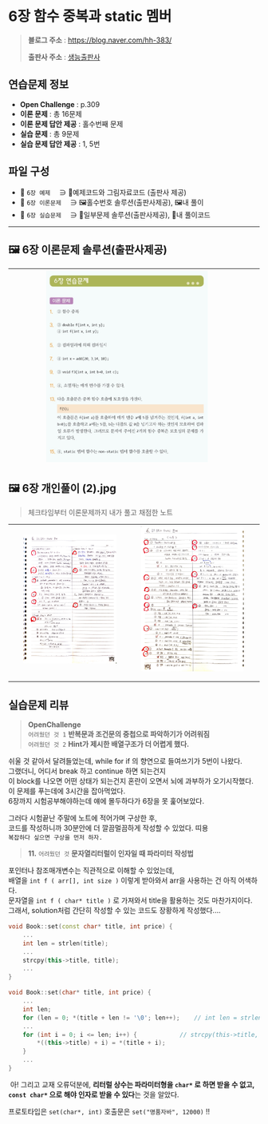 # 6장 함수 중복과 static 멤버
> **블로그 주소** : https://blog.naver.com/hh-383/
> 
> **출판사 주소** : [생능출판사](https://www.booksr.co.kr/product/%eb%aa%85%ed%92%88-c-programming%ea%b0%9c%ec%a0%95%ed%8c%90/)


## 연습문제 정보
* **Open Challenge** : p.309
* **이론 문제** : 총 16문제
* **이론 문제 답안 제공** : 홀수번째 문제
* **실습 문제** : 총 9문제
* **실습 문제 답안 제공** : 1, 5번


## 파일 구성
* 📁 `6장 예제` 　∋ 📄예제코드와 그림자료코드 (출판사 제공)
* 📁 `6장 이론문제` 　∋ 🖼️홀수번호 솔루션(출판사제공), 🖼️내 풀이
* 📁 `6장 실습문제` 　∋ 📄일부문제 솔루션(출판사제공), 📄내 풀이코드

---

## 🖼️ 6장 이론문제 솔루션(출판사제공)
| <img src="https://github.com/learner-nosilv/learning-Cpp/blob/master/%EB%AA%85%ED%92%88Cpp/06%EC%9E%A5%20%ED%95%A8%EC%88%98%20%EC%A4%91%EB%B3%B5%EA%B3%BC%20static%20%EB%A9%A4%EB%B2%84/6%EC%9E%A5%20%EC%9D%B4%EB%A1%A0%EB%AC%B8%EC%A0%9C/6%EC%9E%A5%20%EC%9D%B4%EB%A1%A0%EB%AC%B8%EC%A0%9C%20%ED%99%80%EC%88%98%EB%B2%88%ED%98%B8%20%EC%A0%95%EB%8B%B5.jpg"  width="70%" height="70%"> |  |  |
| --  | -- | -- |



## 🖼️ 6장 개인풀이 (2).jpg
>체크타임부터 이론문제까지 내가 풀고 채점한 노트

| <img src="https://github.com/learner-nosilv/learning-Cpp/blob/master/%EB%AA%85%ED%92%88Cpp/06%EC%9E%A5%20%ED%95%A8%EC%88%98%20%EC%A4%91%EB%B3%B5%EA%B3%BC%20static%20%EB%A9%A4%EB%B2%84/6%EC%9E%A5%20%EC%9D%B4%EB%A1%A0%EB%AC%B8%EC%A0%9C/6%EC%9E%A5%20%EA%B0%9C%EC%9D%B8%ED%92%80%EC%9D%B4%20(1).jpg"  width="80%" height="80%"> | <img src="https://github.com/learner-nosilv/learning-Cpp/blob/master/%EB%AA%85%ED%92%88Cpp/06%EC%9E%A5%20%ED%95%A8%EC%88%98%20%EC%A4%91%EB%B3%B5%EA%B3%BC%20static%20%EB%A9%A4%EB%B2%84/6%EC%9E%A5%20%EC%9D%B4%EB%A1%A0%EB%AC%B8%EC%A0%9C/6%EC%9E%A5%20%EA%B0%9C%EC%9D%B8%ED%92%80%EC%9D%B4%20(2).jpg"  width="90%" height="90%"> |  |
| -- | -- | -- |

---

## 실습문제 리뷰

> **OpenChallenge**  
> `어려웠던 것 1` **반복문과 조건문의 중첩으로 파악하기가 어려워짐**  
> `어려웠던 것 2` **Hint가 제시한 배열구조가 더 어렵게 했다.**
   
   쉬울 것 같아서 달려들었는데, while for if 의 향연으로 들여쓰기가 5번이 나왔다.  
   그랬더니, 어디서 break 하고 continue 하면 되는건지  
   이 block를 나오면 어떤 상태가 되는건지 혼란이 오면서 뇌에 과부하가 오기시작했다.  
   이 문제를 푸는데에 3시간을 잡아먹었다.     
   6장까지 시험공부해야하는데 얘에 몰두하다가 6장을 못 훑어보았다.


   그러다 시험끝난 주말에 노트에 적어가며 구상한 후,  
   코드를 작성하니까 30분안에 더 깔끔멀끔하게 작성할 수 있었다. 띠용  
   `복잡하다 싶으면 구상을 먼저 하자.`  


> **11.** `어려웠던 것`  **문자열리터럴이 인자일 때 파라미터 작성법**  

   포인터나 참조매개변수는 직관적으로 이해할 수 있었는데,  
   배열을 `int f ( arr[], int size )` 이렇게 받아와서 arr을 사용하는 건 아직 어색하다.  
   문자열을 `int f ( char* title )` 로 가져와서 title을 활용하는 것도 마찬가지이다.  
   그래서, solution처럼 간단히 작성할 수 있는 코드도 장황하게 작성했다....  

```cpp:solution.cpp
void Book::set(const char* title, int price) {
	... 
	int len = strlen(title);
	...
	strcpy(this->title, title);
	...
}
```
  
```cpp:mine.cpp
void Book::set(char* title, int price) {
	...
	int len;
	for (len = 0; *(title + len != '\0'; len++);	// int len = strlen(title);
	...
	for (int i = 0; i <= len; i++) {			// strcpy(this->title, title);
		*((this->title) + i) = *(title + i);
	}
	...
}
```
  ﻿
   아! 그리고 교재 오류덕분에,
   **리터럴 상수는 파라미터형을 `char*` 로 하면 받을 수 없고,
  `const char*` 으로 해야 인자로 받을 수 있다**는 것을 알았다.

   프로토타입은 `set(char*, int)` 호출문은 `set("명품자바", 12000)` !!  